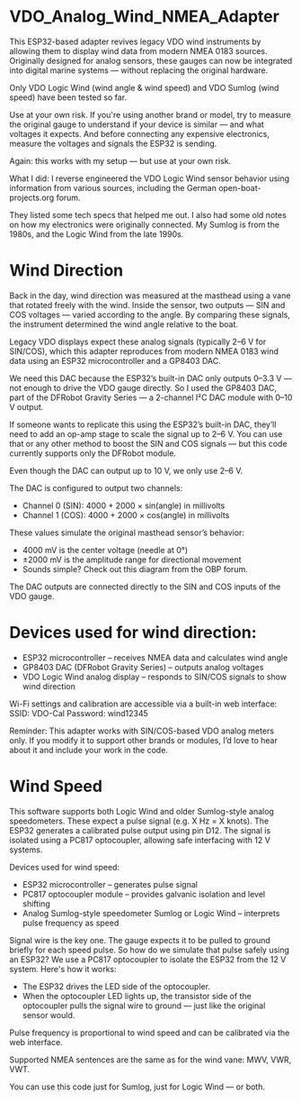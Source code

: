 # VDO_Analog_Wind_NMEA_Adapter
This ESP32-based adapter revives legacy VDO wind instruments by allowing them to display wind data from modern NMEA 0183 sources. Originally designed for analog sensors, these gauges can now be integrated into digital marine systems — without replacing the original hardware.

Only VDO Logic Wind (wind angle & wind speed) and VDO Sumlog (wind speed) have been tested so far.

Use at your own risk. If you're using another brand or model, try to measure the original gauge to understand if your device is similar — and what voltages it expects. And before connecting any expensive electronics, measure the voltages and signals the ESP32 is sending.

Again: this works with my setup — but use at your own risk.

What I did: I reverse engineered the VDO Logic Wind sensor behavior using information from various sources, including the German open-boat-projects.org forum.

They listed some tech specs that helped me out. I also had some old notes on how my electronics were originally connected. My Sumlog is from the 1980s, and the Logic Wind from the late 1990s.

# Wind Direction
Back in the day, wind direction was measured at the masthead using a vane that rotated freely with the wind. Inside the sensor, two outputs — SIN and COS voltages — varied according to the angle. By comparing these signals, the instrument determined the wind angle relative to the boat.

Legacy VDO displays expect these analog signals (typically 2–6 V for SIN/COS), which this adapter reproduces from modern NMEA 0183 wind data using an ESP32 microcontroller and a GP8403 DAC.

We need this DAC because the ESP32’s built-in DAC only outputs 0–3.3 V — not enough to drive the VDO gauge directly. So I used the GP8403 DAC, part of the DFRobot Gravity Series — a 2-channel I²C DAC module with 0–10 V output.

If someone wants to replicate this using the ESP32’s built-in DAC, they’ll need to add an op-amp stage to scale the signal up to 2–6 V. You can use that or any other method to boost the SIN and COS signals — but this code currently supports only the DFRobot module.

Even though the DAC can output up to 10 V, we only use 2–6 V.

The DAC is configured to output two channels:
- Channel 0 (SIN): 4000 + 2000 × sin(angle) in millivolts
- Channel 1 (COS): 4000 + 2000 × cos(angle) in millivolts

These values simulate the original masthead sensor’s behavior:
- 4000 mV is the center voltage (needle at 0°)
- ±2000 mV is the amplitude range for directional movement
- Sounds simple? Check out this diagram from the OBP forum.

The DAC outputs are connected directly to the SIN and COS inputs of the VDO gauge.

# Devices used for wind direction:
- ESP32 microcontroller – receives NMEA data and calculates wind angle
- GP8403 DAC (DFRobot Gravity Series) – outputs analog voltages
- VDO Logic Wind analog display – responds to SIN/COS signals to show wind direction

Wi-Fi settings and calibration are accessible via a built-in web interface: SSID: VDO-Cal Password: wind12345

Reminder: This adapter works with SIN/COS-based VDO analog meters only. If you modify it to support other brands or modules, I’d love to hear about it and include your work in the code.

# Wind Speed
This software supports both Logic Wind and older Sumlog-style analog speedometers. These expect a pulse signal (e.g. X Hz = X knots). The ESP32 generates a calibrated pulse output using pin D12. The signal is isolated using a PC817 optocoupler, allowing safe interfacing with 12 V systems.

Devices used for wind speed:
- ESP32 microcontroller – generates pulse signal
- PC817 optocoupler module – provides galvanic isolation and level shifting
- Analog Sumlog-style speedometer Sumlog or Logic Wind – interprets pulse frequency as speed

Signal wire is the key one. The gauge expects it to be pulled to ground briefly for each speed pulse. So how do we simulate that pulse safely using an ESP32?
We use a PC817 optocoupler to isolate the ESP32 from the 12 V system. Here's how it works:
- The ESP32 drives the LED side of the optocoupler.
- When the optocoupler LED lights up, the transistor side of the optocoupler pulls the signal wire to ground — just like the original sensor would.

Pulse frequency is proportional to wind speed and can be calibrated via the web interface.

Supported NMEA sentences are the same as for the wind vane: MWV, VWR, VWT.

You can use this code just for Sumlog, just for Logic Wind — or both.